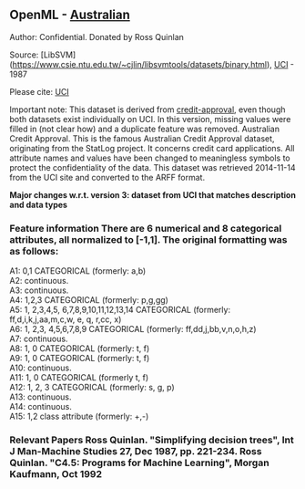 ## OpenML - [Australian](https://www.openml.org/d/40981) 

Author: Confidential. Donated by Ross Quinlan  

Source: [LibSVM] (https://www.csie.ntu.edu.tw/~cjlin/libsvmtools/datasets/binary.html), [UCI](https://archive.ics.uci.edu/ml/datasets/Statlog+(Australian+Credit+Approval)) - 1987  

Please cite: [UCI](https://archive.ics.uci.edu/ml/citation_policy.html)   

Important note: This dataset is derived from [credit-approval](https://www.openml.org/d/29), even though both datasets exist individually on UCI. In this version, missing values were filled in (not clear how) and a duplicate feature was removed.   Australian Credit Approval. This is the famous Australian Credit Approval dataset, originating from the StatLog project. It concerns credit card applications. All attribute names and values have been changed to meaningless symbols to protect the confidentiality of the data.   This dataset was retrieved 2014-11-14 from the UCI site and converted to the ARFF format.  

__Major changes w.r.t. version 3: dataset from UCI that matches description and data types__   

### Feature information  There are 6 numerical and 8 categorical attributes, all normalized to [-1,1]. The original formatting was as follows:   
A1: 0,1 CATEGORICAL (formerly: a,b)  
A2: continuous.  
A3: continuous.  
A4: 1,2,3 CATEGORICAL (formerly: p,g,gg)  
A5: 1, 2,3,4,5, 6,7,8,9,10,11,12,13,14 CATEGORICAL (formerly: ff,d,i,k,j,aa,m,c,w, e, q, r,cc, x)  
A6: 1, 2,3, 4,5,6,7,8,9 CATEGORICAL (formerly: ff,dd,j,bb,v,n,o,h,z)  
A7: continuous.  
A8: 1, 0 CATEGORICAL (formerly: t, f)  
A9: 1, 0 CATEGORICAL (formerly: t, f)  
A10: continuous.  
A11: 1, 0 CATEGORICAL (formerly t, f)  
A12: 1, 2, 3 CATEGORICAL (formerly: s, g, p)  
A13: continuous.  
A14: continuous.  
A15: 1,2 class attribute (formerly: +,-)  

### Relevant Papers  Ross Quinlan. "Simplifying decision trees", Int J Man-Machine Studies 27, Dec 1987, pp. 221-234.   Ross Quinlan. "C4.5: Programs for Machine Learning", Morgan Kaufmann, Oct 1992